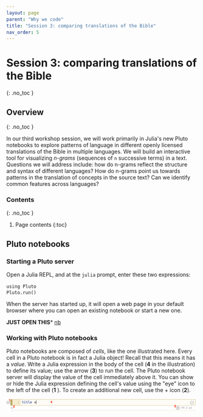 ```yaml
---
layout: page
parent: "Why we code"
title: "Session 3: comparing translations of the Bible"
nav_order: 5
---
```


# Session 3: comparing translations of the Bible
{: .no_toc }


## Overview
{: .no_toc }

In our third workshop session, we will work primarily in Julia's new Pluto notebooks to explore patterns of language in different openly licensed translations of the Bible in multiple languages.  We will build an interactive tool for visualizing *n-grams* (sequences of `n` successive terms) in a text.  Questions we will address include:  how do n-grams reflect the structure and syntax of different languages? How do n-grams point us towards patterns in the translation of concepts in the source text?  Can we identify common features across languages?


### Contents
{: .no_toc }

1. Page contents
{:toc}


## Pluto notebooks

### Starting a Pluto server

Open a Julia REPL, and at the `julia` prompt, enter these two expressions:

```
using Pluto
Pluto.run()
```

When the server has started up, it will open a web page in your default browser where you can open an existing notebook or start a new one.

**JUST OPEN THIS*** [nb](./session3nb.html)


### Working with Pluto notebooks

Pluto notebooks are composed of *cells*, like the one illustrated here.  Every cell in a Pluto notebook is in fact a Julia object! Recall that this means it has a *value*. Write a Julia expression in the body of the cell (**4** in the illustration) to define its value; use the arrow (**3**) to run the cell. The Pluto notebook server will display the value of the cell immediately above it. You can show or hide the Julia expression defining the cell's value using the "eye" icon to the left of the cell (**1** ).  To create an additional new cell, use the + icon (**2**).


![](pluto-cell-tagged.png)